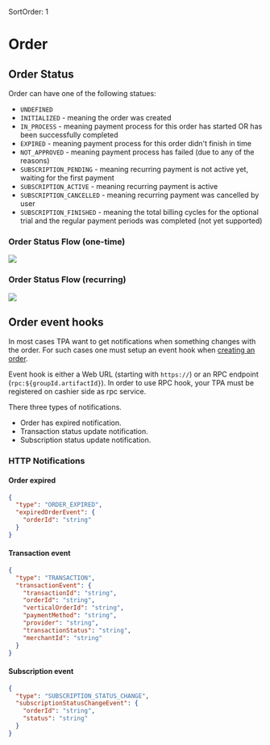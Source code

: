 SortOrder: 1
# Order

## Order Status

Order can have one of the following statues:

- `UNDEFINED`
- `INITIALIZED` - meaning the order was created
- `IN_PROCESS` - meaning payment process for this order has started OR has been successfully completed
- `EXPIRED` - meaning payment process for this order didn't finish in time
- `NOT_APPROVED` - meaning payment process has failed (due to any of the reasons)
- `SUBSCRIPTION_PENDING` - meaning recurring payment is not active yet, waiting for the first payment
- `SUBSCRIPTION_ACTIVE` - meaning recurring payment is active
- `SUBSCRIPTION_CANCELLED` - meaning recurring payment was cancelled by user
- `SUBSCRIPTION_FINISHED` - meaning the total billing cycles for the optional trial and the regular payment periods was completed (not yet supported)

### Order Status Flow (one-time)

![](https://s3.amazonaws.com/wixplorer-readme-images/cashier-pay%2FOrdersnapshotStatusFlowchartOneTime.png)

### Order Status Flow (recurring)

![](https://s3.amazonaws.com/wixplorer-readme-images/cashier-pay%2FOrdersnapshotStatusFlowchartRecurring.png)

## Order event hooks

In most cases TPA want to get notifications when something changes with the order. For such cases one must setup an
event hook when [creating an order](/cashier-pay/reference/order/.wix.payment.api.pay.v2.-order-service.-create).

Event hook is either a Web URL (starting with `https://`) or an RPC endpoint (`rpc:${groupId.artifactId}`). In order to
use RPC hook, your TPA must be registered on cashier side as rpc service.

There three types of notifications.

- Order has expired notification.
- Transaction status update notification.
- Subscription status update notification.

### HTTP Notifications

#### Order expired

```json
{
  "type": "ORDER_EXPIRED",
  "expiredOrderEvent": {
    "orderId": "string"
  }
}
```

#### Transaction event

```json
{
  "type": "TRANSACTION",
  "transactionEvent": {
    "transactionId": "string",
    "orderId": "string",
    "verticalOrderId": "string",
    "paymentMethod": "string",
    "provider": "string",
    "transactionStatus": "string",
    "merchantId": "string"
  }
}
```

#### Subscription event

```json
{
  "type": "SUBSCRIPTION_STATUS_CHANGE",
  "subscriptionStatusChangeEvent": {
    "orderId": "string",
    "status": "string"
  }
}
```

